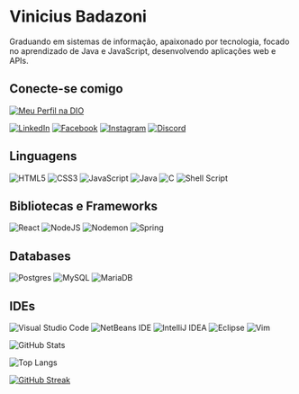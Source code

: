 
# Vinicius Badazoni

Graduando em sistemas de informação, apaixonado por tecnologia, focado no aprendizado de Java e JavaScript, desenvolvendo aplicações web e APIs.

## Conecte-se comigo

[![Meu Perfil na DIO](https://img.shields.io/badge/meu_perfil_na-DIO-black)](https://web.dio.me/users/viniciusbdzn)

[![LinkedIn](https://img.shields.io/badge/LinkedIn-000?style=for-the-badge&logo=linkedin&logoColor=0E76A8)](https://www.linkedin.com/in/lviniciusbdzn/)
[![Facebook](https://img.shields.io/badge/Facebook-000?style=for-the-badge&logo=facebook)](https://www.facebook.com/SEUUSERNAME/)
[![Instagram](https://img.shields.io/badge/Instagram-000?style=for-the-badge&logo=instagram)](https://www.instagram.com/l.vinib4d/)
[![Discord](https://img.shields.io/badge/Discord-000?style=for-the-badge&logo=discord)](https://discord.com/users/912558481788252220)

## Linguagens
![HTML5](https://img.shields.io/badge/html5-000.svg?style=for-the-badge&logo=html5&logoColor=white)
![CSS3](https://img.shields.io/badge/css3-000.svg?style=for-the-badge&logo=css3&logoColor=white)
![JavaScript](https://img.shields.io/badge/JavaScript-000?style=for-the-badge&logo=javascript)
![Java](https://img.shields.io/badge/java-000.svg?style=for-the-badge&logo=openjdk&logoColor=white)
![C](https://img.shields.io/badge/C-000?style=for-the-badge&logo=c)
![Shell Script](https://img.shields.io/badge/shell_script-000.svg?style=for-the-badge&logo=gnu-bash&logoColor=white)

## Bibliotecas e Frameworks
![React](https://img.shields.io/badge/React-000?style=for-the-badge&logo=react)
![NodeJS](https://img.shields.io/badge/node.js-000?style=for-the-badge&logo=node.js&logoColor=white)
![Nodemon](https://img.shields.io/badge/NODEMON-000.svg?style=for-the-badge&logo=nodemon&logoColor=%BBDEAD)
![Spring](https://img.shields.io/badge/spring-000.svg?style=for-the-badge&logo=spring&logoColor=white)

## Databases
![Postgres](https://img.shields.io/badge/postgres-000.svg?style=for-the-badge&logo=postgresql&logoColor=white)
![MySQL](https://img.shields.io/badge/mysql-000.svg?style=for-the-badge&logo=mysql&logoColor=white)
![MariaDB](https://img.shields.io/badge/MariaDB-000?style=for-the-badge&logo=mariadb&logoColor=white)
## IDEs
![Visual Studio Code](https://img.shields.io/badge/Visual%20Studio%20Code-000.svg?style=for-the-badge&logo=visual-studio-code&logoColor=white)
![NetBeans IDE](https://img.shields.io/badge/NetBeansIDE-000.svg?style=for-the-badge&logo=apache-netbeans-ide&logoColor=white)
![IntelliJ IDEA](https://img.shields.io/badge/IntelliJIDEA-000000.svg?style=for-the-badge&logo=intellij-idea&logoColor=white)
![Eclipse](https://img.shields.io/badge/Eclipse-000.svg?style=for-the-badge&logo=Eclipse&logoColor=white)
![Vim](https://img.shields.io/badge/VIM-000.svg?style=for-the-badge&logo=vim&logoColor=white)


![GitHub Stats](https://github-readme-stats.vercel.app/api?username=VINICIUSBDZN&theme=transparent&bg_color=000&border_color=30A3DC&show_icons=true&icon_color=30A3DC&title_color=E94D5F&text_color=FFF)

![Top Langs](https://github-readme-stats-git-masterrstaa-rickstaa.vercel.app/api/top-langs/?username=VINICIUSBDZN&bg_color=000&border_color=30A3DC&title_color=E94D5F&text_color=FFF)

[![GitHub Streak](https://streak-stats.demolab.com/?user=VINICIUSBDZN&theme=bear&background=000&border=30A3DC&dates=FFF)](https://git.io/streak-stats)